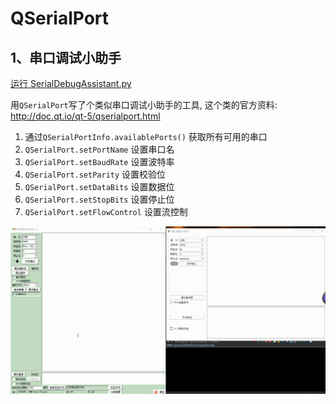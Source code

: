 # QSerialPort

## 1、串口调试小助手
[运行 SerialDebugAssistant.py](SerialDebugAssistant.py)

用`QSerialPort`写了个类似串口调试小助手的工具, 这个类的官方资料: http://doc.qt.io/qt-5/qserialport.html

1. 通过`QSerialPortInfo.availablePorts()` 获取所有可用的串口
1. `QSerialPort.setPortName` 设置串口名
1. `QSerialPort.setBaudRate` 设置波特率
1. `QSerialPort.setParity`   设置校验位
1. `QSerialPort.setDataBits` 设置数据位
1. `QSerialPort.setStopBits` 设置停止位
1. `QSerialPort.setFlowControl` 设置流控制


![SerialDebugAssistant](ScreenShot/SerialDebugAssistant.gif)
